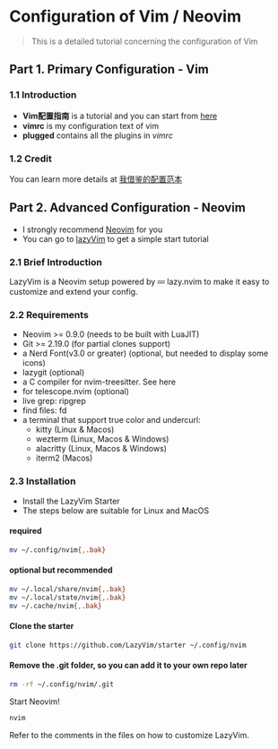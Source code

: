 # Configuration of Vim / Neovim
> This is a detailed tutorial concerning the configuration of Vim

## Part 1. Primary Configuration - Vim

### 1.1 Introduction

- **Vim配置指南** is a tutorial and you can start from [here](https://github.com/root-hbx/The_Configuration_of_Vim/blob/master/Vim%E9%85%8D%E7%BD%AE%E6%8C%87%E5%8D%97.md)
- **vimrc** is my configuration text of vim
- **plugged** contains all the plugins in *vimrc*

### 1.2 Credit
You can learn more details at [我借鉴的配置范本](https://github.com/theniceboy/vimrc-example)


## Part 2. Advanced Configuration - Neovim
- I strongly recommend [Neovim](https://neovim.io/) for you
- You can go to [lazyVim](https://www.lazyvim.org/) to get a simple start tutorial

### 2.1 Brief Introduction
LazyVim is a Neovim setup powered by 💤 lazy.nvim to make it easy to customize and extend your config.

### 2.2 Requirements
- Neovim >= 0.9.0 (needs to be built with LuaJIT)
- Git >= 2.19.0 (for partial clones support)
- a Nerd Font(v3.0 or greater) (optional, but needed to display some icons)
- lazygit (optional)
- a C compiler for nvim-treesitter. See here
- for telescope.nvim (optional)
- live grep: ripgrep
- find files: fd
- a terminal that support true color and undercurl:
    - kitty (Linux & Macos)
    - wezterm (Linux, Macos & Windows)
    - alacritty (Linux, Macos & Windows)
    - iterm2 (Macos)

### 2.3 Installation
- Install the LazyVim Starter
- The steps below are suitable for Linux and MacOS

#### required
```bash
mv ~/.config/nvim{,.bak}
```

#### optional but recommended
```bash
mv ~/.local/share/nvim{,.bak}
mv ~/.local/state/nvim{,.bak}
mv ~/.cache/nvim{,.bak}
```

#### Clone the starter
```bash
git clone https://github.com/LazyVim/starter ~/.config/nvim
```

#### Remove the .git folder, so you can add it to your own repo later
```bash
rm -rf ~/.config/nvim/.git
```

Start Neovim!
```bash
nvim
```

Refer to the comments in the files on how to customize LazyVim.